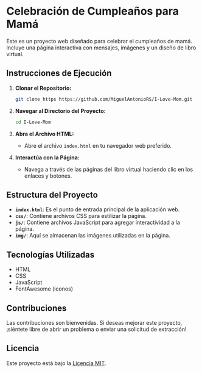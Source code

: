 # Celebración de Cumpleaños para Mamá

Este es un proyecto web diseñado para celebrar el cumpleaños de mamá. Incluye una página interactiva con mensajes, imágenes y un diseño de libro virtual.

## Instrucciones de Ejecución

1. **Clonar el Repositorio:** 
    ```bash
    git clone https https://github.com/MiguelAntonioRS/I-Love-Mom.git
    ```

2. **Navegar al Directorio del Proyecto:**
    ```bash
    cd I-Love-Mom
    ```

3. **Abra el Archivo HTML:**
    - Abre el archivo `index.html` en tu navegador web preferido.

4. **Interactúa con la Página:**
    - Navega a través de las páginas del libro virtual haciendo clic en los enlaces y botones.

## Estructura del Proyecto

- **`index.html`**: Es el punto de entrada principal de la aplicación web.
- **`css/`**: Contiene archivos CSS para estilizar la página.
- **`js/`**: Contiene archivos JavaScript para agregar interactividad a la página.
- **`img/`**: Aquí se almacenan las imágenes utilizadas en la página.

## Tecnologías Utilizadas

- HTML
- CSS
- JavaScript
- FontAwesome (iconos)

## Contribuciones

Las contribuciones son bienvenidas. Si deseas mejorar este proyecto, ¡siéntete libre de abrir un problema o enviar una solicitud de extracción!

## Licencia

Este proyecto está bajo la [Licencia MIT](LICENSE).
